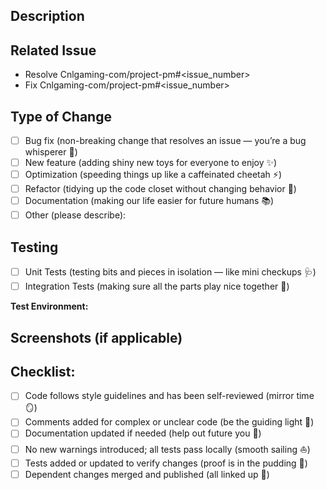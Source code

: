 ## Description

<!-- What and why: Describe your changes and the motivation behind them -->
<!-- Be the storyteller here — what magic did you work and why does the world need it? -->

## Related Issue

<!-- Link to the issue this PR addresses (if any). -->
<!-- Psst... linking issues helps us all stay sane. If this’s a new feature or bug fix, please create an issue first — teamwork makes the dream work! -->

- Resolve Cnlgaming-com/project-pm#<issue_number>
- Fix Cnlgaming-com/project-pm#<issue_number>

## Type of Change

<!-- Select all that apply -->

- [ ] Bug fix (non-breaking change that resolves an issue — you’re a bug whisperer 🐛)
- [ ] New feature (adding shiny new toys for everyone to enjoy ✨)
- [ ] Optimization (speeding things up like a caffeinated cheetah ⚡)
- [ ] Refactor (tidying up the code closet without changing behavior 🧹)
- [ ] Documentation (making our life easier for future humans 📚)
- [ ] Other (please describe):

## Testing

<!-- How did you verify your changes? Include environment, test types, and relevant configurations -->
<!-- Be the hero and tell us how you proved your code works. -->

- [ ] Unit Tests (testing bits and pieces in isolation — like mini checkups 🩺)
- [ ] Integration Tests (making sure all the parts play nice together 🤝)

**Test Environment:**

<!-- OS, tools, dependencies, or any other wizardry -->

## Screenshots (if applicable)

<!-- A picture is worth a thousand words — show off your handiwork! 📸 -->

## Checklist:

<!-- Mark all applicable items with an `x`. If unsure, shout for help! -->

- [ ] Code follows style guidelines and has been self-reviewed (mirror time 🪞)
- [ ] Comments added for complex or unclear code (be the guiding light 🔦)
- [ ] Documentation updated if needed (help out future you 🙌)
- [ ] No new warnings introduced; all tests pass locally (smooth sailing ⛵)
- [ ] Tests added or updated to verify changes (proof is in the pudding 🍮)
- [ ] Dependent changes merged and published (all linked up 🔗)
